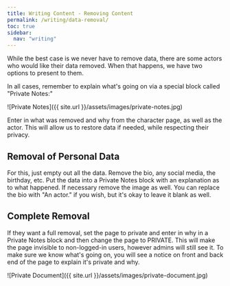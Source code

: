 ```yaml
---
title: Writing Content - Removing Content
permalink: /writing/data-removal/
toc: true
sidebar:
  nav: "writing"
---
```


While the best case is we never have to remove data, there are some actors who would like their data removed. When that happens, we have two options to present to them.

In all cases, remember to explain what's going on via a special block called "Private Notes:"

![Private Notes]({{ site.url }}/assets/images/private-notes.jpg)

Enter in what was removed and why from the character page, as well as the actor. This will allow us to restore data if needed, while respecting their privacy.

## Removal of Personal Data

For this, just empty out all the data. Remove the bio, any social media, the birthday, etc. Put the data into a Private Notes block with an explanation as to what happened. If necessary remove the image as well. You can replace the bio with "An actor." if you wish, but it's okay to leave it blank as well.

## Complete Removal

If they want a full removal, set the page to private and enter in why in a Private Notes block and then change the page to PRIVATE. This will make the page invisible to non-logged-in users, however admins will still see it. To make sure we know what's going on, you will see a notice on front and back end of the page to explain it's private and why.

![Private Document]({{ site.url }}/assets/images/private-document.jpg)
